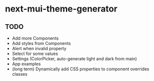 # next-mui-theme-generator

## TODO
- Add more Components
- Add styles from Components
- Alert when invalid property
- Select for some values
- Settings (ColorPicker, auto-generate light and dark from main)
- App examples
- (long term) Dynamically add CSS properties to component overrides classes
